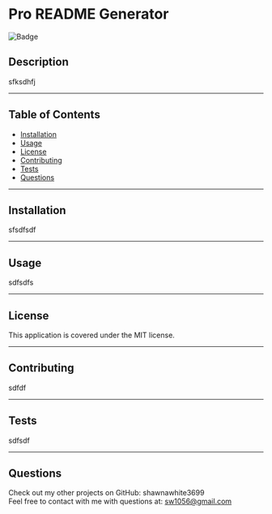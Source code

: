 
# Pro README Generator
    
![Badge](https://img.shields.io/badge/License-MIT-blue.svg)
    
## Description
    
sfksdhfj

---

## Table of Contents
    
- [Installation](#installation)
- [Usage](#usage)
- [License](#license)
- [Contributing](#contributing)
- [Tests](#tests)
- [Questions](#questions)

---

## Installation
    
sfsdfsdf

---

## Usage
    
sdfsdfs

---


## License
    
This application is covered under the MIT license.

---

## Contributing
    
sdfdf

---

## Tests
    
sdfsdf

---

## Questions
    
Check out my other projects on GitHub: shawnawhite3699   
Feel free to contact with me with questions at: sw1056@gmail.com   
  